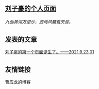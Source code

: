 ## [刘子豪的个人页面](http://DestinyZHLiu.github.io/blog)
###### *九曲黄河万里沙，浪淘风簸自天涯。*
###### 
###### 
###### 
###### 


## **发表的文章**
[刘子豪的第一个页面诞生了。——2021.9.23.01](http://DestinyZHLiu.github.io/blog/21092301)



###### 
###### 
###### 
###### 
## **友情链接**
[曹应龙的博客](http://ylcao.top)


